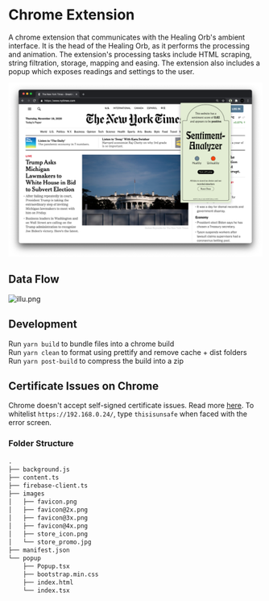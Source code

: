 # Chrome Extension

A chrome extension that communicates with the Healing Orb's ambient interface. It is the head of the Healing Orb, as it performs the processing and animation. The extension's processing tasks include HTML scraping, string filtration, storage, mapping and easing. The extension also includes a popup which exposes readings and settings to the user.

![Image](banner.png)

## Data Flow

![illu.png]()

## Development

Run `yarn build` to bundle files into a chrome build  
Run `yarn clean` to format using prettify and remove cache + dist folders  
Run `yarn post-build` to compress the build into a zip

## Certificate Issues on Chrome

Chrome doesn't accept self-signed certificate issues. Read more [here](https://stackoverflow.com/a/58957322/10653440). To whitelist `https://192.168.0.24/`, type `thisisunsafe` when faced with the error screen.

### Folder Structure

```
.
├── background.js
├── content.ts
├── firebase-client.ts
├── images
│   ├── favicon.png
│   ├── favicon@2x.png
│   ├── favicon@3x.png
│   ├── favicon@4x.png
│   ├── store_icon.png
│   └── store_promo.jpg
├── manifest.json
└── popup
    ├── Popup.tsx
    ├── bootstrap.min.css
    ├── index.html
    └── index.tsx
```

